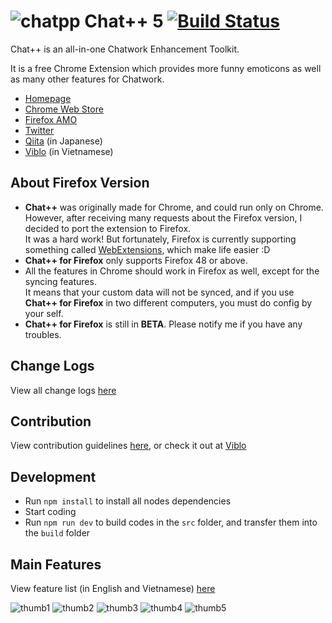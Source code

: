 ![chatpp](./build/img/icon32.png) Chat++ 5 [![Build Status](https://travis-ci.org/wataridori/chatpp.svg?branch=master)](https://travis-ci.org/wataridori/chatpp)
=================

Chat++ is an all-in-one Chatwork Enhancement Toolkit.

It is a free Chrome Extension which provides more funny emoticons as well as many other features for Chatwork.

* [Homepage](https://chatpp.thangtd.com)
* [Chrome Web Store](https://chrome.google.com/webstore/detail/chat%20%20-for-chatwork/amhfnpimdfcdcpnchjionbddjjbmofnl)
* [Firefox AMO](https://addons.mozilla.org/en-US/firefox/addon/chatpp-for-chatwork/)
* [Twitter](https://twitter.com/chatplusplus)
* [Qiita](http://qiita.com/thangtd90/items/4433ca440f9ca4b0938f) (in Japanese)
* [Viblo](https://viblo.asia/thangtd90/posts/157G5noZvAje) (in Vietnamese)

About Firefox Version
--------------
- **Chat++** was originally made for Chrome, and could run only on Chrome. However, after receiving many requests about the
Firefox version, I decided to port the extension to Firefox.<br>
It was a hard work! But fortunately, Firefox is currently supporting something called [WebExtensions](https://developer.mozilla.org/en-US/Add-ons/WebExtensions),
which make life easier :D<br>
- **Chat++ for Firefox** only supports Firefox 48 or above.
- All the features in Chrome should work in Firefox as well, except for the syncing features. <br>
It means that your custom data will not be synced,
and if you use **Chat++ for Firefox** in two different computers, you must do config by your self.
- **Chat++ for Firefox** is still in **BETA**. Please notify me if you have any troubles.

Change Logs
--------------
View all change logs [here](./changelogs.md)

Contribution
--------------
View contribution guidelines [here](./CONTRIBUTING.md), or check it out at [Viblo](https://viblo.asia/thangtd90/posts/157G5noZvAje)

Development
--------------
- Run `npm install` to install all nodes dependencies
- Start coding
- Run `npm run dev` to build codes in the `src` folder, and transfer them into the `build` folder

Main Features
--------------
View feature list (in English and Vietnamese) [here](./features.md)

![thumb1](./images/1.png)
![thumb2](./images/2.png)
![thumb3](./images/3.png)
![thumb4](./images/4.png)
![thumb5](./images/5.png)
